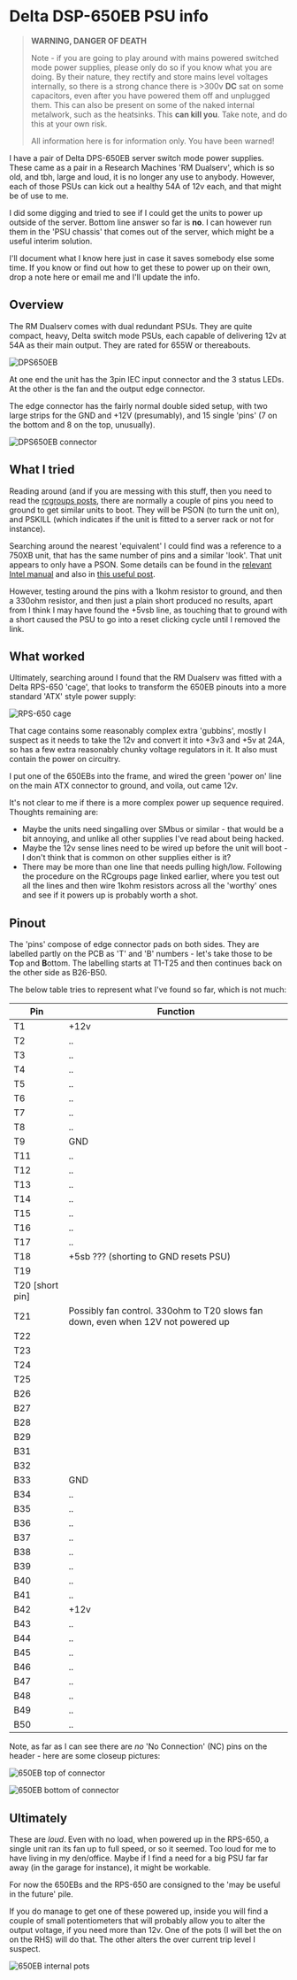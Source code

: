 # Delta DSP-650EB PSU info

> **WARNING, DANGER OF DEATH**
>
> Note - if you are going to play around with mains powered switched mode power supplies, please
> only do so if you know what you are doing. By their nature, they rectify and store mains level
> voltages internally, so there is a strong chance there is >300v **DC** sat on some capacitors,
> even after you have powered them off and unplugged them. This can also be present on some of the
> naked internal metalwork, such as the heatsinks. This **can kill you**. Take note, and do this
> at your own risk.
>
> All information here is for information only. You have been warned!

I have a pair of Delta DPS-650EB server switch mode power supplies. These came as a pair in a 
Research Machines 'RM Dualserv', which is so old, and tbh, large and loud, it is no longer any use
to anybody. However, each of those PSUs can kick out a healthy 54A of 12v each, and that might be
of use to me.

I did some digging and tried to see if I could get the units to power up outside of the server.
Bottom line answer so far is **no**. I can however run them in the 'PSU chassis' that comes out of
the server, which might be a useful interim solution.

I'll document what I know here just in case it saves somebody else some time. If you know or find
out how to get these to power up on their own, drop a note here or email me and I'll update the
info.

## Overview

The RM Dualserv comes with dual redundant PSUs. They are quite compact, heavy, Delta switch mode
PSUs, each capable of delivering 12v at 54A as their main output. They are rated for 655W or
thereabouts.

![DPS650EB](./images/DPS650EB.JPG)

At one end the unit has the 3pin IEC input connector and the 3 status LEDs. At the other is the
fan and the output edge connector.

The edge connector has the fairly normal double sided setup, with two large strips for the GND
and +12V (presumably), and 15 single 'pins' (7 on the bottom and 8 on the top, unusually).

![DPS650EB connector](./images/DSP650EB_connector.JPG)

## What I tried

Reading around (and if you are messing with this stuff, then you need to read the
[rcgroups posts](https://www.rcgroups.com/forums/showpost.php?p=11640787&postcount=7), there are
normally a couple of pins you need to ground to get similar units to boot. They will be PSON (to turn
the unit on), and PSKILL (which indicates if the unit is fitted to a server rack or not for instance).

Searching around the nearest 'equivalent' I could find was a reference to a 750XB unit, that has the
same number of pins and a similar 'look'. That unit appears to only have a PSON. Some details can
be found in the [relevant Intel manual](https://www.rcgroups.com/forums/showpost.php?p=11640787&postcount=7)
and also in [this useful post](https://www.rcgroups.com/forums/showpost.php?p=11640787&postcount=7).

However, testing around the pins with a 1kohm resistor to ground, and then a 330ohm resistor, and then
just a plain short produced no results, apart from I think I may have found the +5vsb line, as touching
that to ground with a short caused the PSU to go into a reset clicking cycle until I removed the link.

## What worked

Ultimately, searching around I found that the RM Dualserv was fitted with a Delta RPS-650 'cage', that
looks to transform the 650EB pinouts into a more standard 'ATX' style power supply:

![RPS-650 cage](./images/RPS-650.JPG)

That cage contains some reasonably complex extra 'gubbins', mostly I suspect as it needs to take
the 12v and convert it into +3v3 and +5v at 24A, so has a few extra reasonably chunky voltage
regulators in it. It also must contain the power on circuitry.

I put one of the 650EBs into the frame, and wired the green 'power on' line on the main ATX connector
to ground, and voila, out came 12v.

It's not clear to me if there is a more complex power up sequence required. Thoughts remaining are:

- Maybe the units need singalling over SMbus or similar - that would be a bit annoying, and unlike
  all other supplies I've read about being hacked.
- Maybe the 12v sense lines need to be wired up before the unit will boot - I don't think that is common
  on other supplies either is it?
- There may be more than one line that needs pulling high/low. Following the procedure on the RCgroups
  page linked earlier, where you test out all the lines and then wire 1kohm resistors across all the
  'worthy' ones and see if it powers up is probably worth a shot.

## Pinout

The 'pins' compose of edge connector pads on both sides. They are labelled partly on the PCB as
'T' and 'B' numbers - let's take those to be **T**op and **B**ottom. The labelling starts at T1-T25
and then continues back on the other side as B26-B50.

The below table tries to represent what I've found so far, which is not much:

| Pin | Function |
| --- | -------- |
| T1  | +12v |
| T2  | .. |
| T3  | .. |
| T4  | .. |
| T5  | .. |
| T6  | .. |
| T7  | .. |
| T8  | .. |
| T9  | GND |
| T11 | .. |
| T12 | .. |
| T13 | .. |
| T14 | .. |
| T15 | .. |
| T16 | .. |
| T17 | .. |
| T18 | +5sb ??? (shorting to GND resets PSU) |
| T19 | |
| T20 [short pin] | |
| T21 | Possibly fan control. 330ohm to T20 slows fan down, even when 12V not powered up |
| T22 | |
| T23 | |
| T24 | |
| T25 | |
| B26 | |
| B27 | |
| B28 | |
| B29 | |
| B31 | |
| B32 | |
| B33 | GND |
| B34 | .. |
| B35 | .. |
| B36 | .. |
| B37 | .. |
| B38 | .. |
| B39 | .. |
| B40 | .. |
| B41 | .. |
| B42 | +12v |
| B43 | .. |
| B44 | .. |
| B45 | .. |
| B46 | .. |
| B47 | .. |
| B48 | .. |
| B49 | .. |
| B50 | .. |

Note, as far as I can see there are *no* 'No Connection' (NC) pins on the header - here are some closeup
pictures:

![650EB top of connector](./images/closeup_top.JPG)

![650EB bottom of connector](./images/closeup_bottom.JPG)

## Ultimately 

These are *loud*. Even with no load, when powered up in the RPS-650, a single unit ran its fan up
to full speed, or so it seemed. Too loud for me to have living in my den/office. Maybe if I find a
need for a big PSU far far away (in the garage for instance), it might be workable.

For now the 650EBs and the RPS-650 are consigned to the 'may be useful in the future' pile.

If you do manage to get one of these powered up, inside you will find a couple of small potentiometers
that will probably allow you to alter the output voltage, if you need more than 12v. One of the
pots (I will bet the on on the RHS) will do that. The other alters the over current trip level I suspect.

![650EB internal pots](./images/650EB_internals.JPG)
